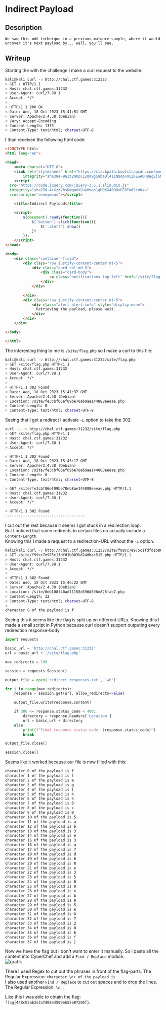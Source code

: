 # Indirect Payload

## Description
```
We saw this odd technique in a previous malware sample, where it would uncover it's next payload by... well, you'll see.
```

## Writeup

Starting the with the challenge I make a curl request to the website: <br/>
```sh
kali@kali curl -v http://chal.ctf.games:31232/             
> GET / HTTP/1.1
> Host: chal.ctf.games:31232
> User-Agent: curl/7.88.1
> Accept: */*
> 
< HTTP/1.1 200 OK
< Date: Wed, 18 Oct 2023 15:41:51 GMT
< Server: Apache/2.4.38 (Debian)
< Vary: Accept-Encoding
< Content-Length: 1373
< Content-Type: text/html; charset=UTF-8
```

I than received the following html code:
```html
<!DOCTYPE html>
<html lang="en">

<head>
    <meta charset="UTF-8">
    <link rel="stylesheet" href="https://stackpath.bootstrapcdn.com/bootstrap/4.5.0/css/bootstrap.min.css"
        integrity="sha384-9aIt2nRpC12Uk9gS9baDl411NQApFmC26EwAOH8WgZl5MYYxFfc+NcPb1dKGj7Sk" crossorigin="anonymous">
    <script
  src="https://code.jquery.com/jquery-3.5.1.slim.min.js"
  integrity="sha256-4+XzXVhsDmqanXGHaHvgh1gMQKX40OUvDEBTu8JcmNs="
  crossorigin="anonymous"></script>

    <title>Indirect Payload</title>

    <script>
        $(document).ready(function(){
            $('button').click(function(){
                $('.alert').show()
            }) 
        });
    </script>
</head>

<body>
    <div class="container-fluid">
        <div class="row justify-content-center mt-5">
            <div class="card col-md-8">
                <div class="card-body">
                    <a class="notifications top-left" href="/site/flag.php"><button type="button" class="btn btn-primary btn-lg btn-block">Retrieve the Payload</button></a>
                </div>
            </div>
            
        </div>
        <div class="row justify-content-center mt-5">
            <div class="alert alert-info" style="display:none">
              Retrieving the payload, please wait...
            </div>
        </div>
    </div>

</body>

</html>
```

The interesting thing to me is `/site/flag.php` so I make a curl to this file: <br/>
```sh
kali@kali curl -v http://chal.ctf.games:31232/site/flag.php                                                          
> GET /site/flag.php HTTP/1.1
> Host: chal.ctf.games:31232
> User-Agent: curl/7.88.1
> Accept: */*
> 
< HTTP/1.1 302 Found
< Date: Wed, 18 Oct 2023 15:41:37 GMT
< Server: Apache/2.4.38 (Debian)
< Location: /site/fe3cbf06ef09be78eb8ae144888eeeae.php
< Content-Length: 0
< Content-Type: text/html; charset=UTF-8
```

Seeing that I get a redirect I activate `-L` option to take the 302. <br/>
```sh
curl -L -v http://chal.ctf.games:31232/site/flag.php
> GET /site/flag.php HTTP/1.1
> Host: chal.ctf.games:31232
> User-Agent: curl/7.88.1
> Accept: */*

< HTTP/1.1 302 Found
< Date: Wed, 18 Oct 2023 15:45:17 GMT
< Server: Apache/2.4.38 (Debian)
< Location: /site/fe3cbf06ef09be78eb8ae144888eeeae.php
< Content-Length: 0
< Content-Type: text/html; charset=UTF-8

> GET /site/fe3cbf06ef09be78eb8ae144888eeeae.php HTTP/1.1
> Host: chal.ctf.games:31232
> User-Agent: curl/7.88.1
> Accept: */*

< HTTP/1.1 302 Found
------------------------------------
```

I cut out the rest because it seems I got stuck in a redirection loop. <br/>
But I noticed that some redirects to certain files do actually include a `Content-Length`. <br/>
Knowing this I made a request to a redirection-URL without the `-L` option. <br/>
```sh
kali@kali curl -v http://chal.ctf.games:31232/site/f99cc7e975c1fdfd1b803bd248bac515.php  
> GET /site/f99cc7e975c1fdfd1b803bd248bac515.php HTTP/1.1
> Host: chal.ctf.games:31232
> User-Agent: curl/7.88.1
> Accept: */*
> 
< HTTP/1.1 302 Found
< Date: Wed, 18 Oct 2023 15:46:22 GMT
< Server: Apache/2.4.38 (Debian)
< Location: /site/0eb108f40ad71158d396d396e825fab7.php
< Content-Length: 32
< Content-Type: text/html; charset=UTF-8
< 
character 0 of the payload is f
```

Seeing this it seems like the flag is split up on different URLs. Knowing this I made a small script in Python because curl doesn't support outputing every redirection response-body. <br/>
```py
import requests

basic_url = 'http://chal.ctf.games:31232'
url = basic_url + '/site/flag.php'

max_redirects = 100

session = requests.Session()

output_file = open('redirect_responses.txt', 'wb')

for i in range(max_redirects):
    response = session.get(url, allow_redirects=False)

    output_file.write(response.content)

    if 300 <= response.status_code < 400:
        directory = response.headers['Location']
        url = basic_url + directory
    else:
        print(f"Final response status code: {response.status_code}")
        break

output_file.close()

session.close()
```

Seems like it worked because our file is now filled with this: <br/>
```txt
character 0 of the payload is f
character 1 of the payload is l
character 2 of the payload is a
character 3 of the payload is g
character 4 of the payload is {
character 5 of the payload is 4
character 6 of the payload is 4
character 7 of the payload is 8
character 8 of the payload is c
character 9 of the payload is 0
character 10 of the payload is 5
character 11 of the payload is a
character 12 of the payload is b
character 13 of the payload is 3
character 14 of the payload is e
character 15 of the payload is 3
character 16 of the payload is a
character 17 of the payload is 7
character 18 of the payload is d
character 19 of the payload is 6
character 20 of the payload is 8
character 21 of the payload is e
character 22 of the payload is 3
character 23 of the payload is 5
character 24 of the payload is 0
character 25 of the payload is 9
character 26 of the payload is e
character 27 of the payload is b
character 28 of the payload is 8
character 29 of the payload is 5
character 30 of the payload is e
character 31 of the payload is 8
character 32 of the payload is 7
character 33 of the payload is 2
character 34 of the payload is 0
character 35 of the payload is 6
character 36 of the payload is f
character 37 of the payload is }
```

Now we have the flag but I don't want to enter it manually. So I paste all the content into CyberChef and add a `Find / Replace` module. <br/>
![grafik](https://github.com/Aryt3/writeups/assets/110562298/e4a39b6b-e53e-4674-b410-e289ff4c46ae)

There I used Regex to cut out the phrases in front of the flag-parts. The Regular Expression: `character \d+ of the payload is`. <br/>
I also used another `Find / Replace` to cut out spaces and to drop the lines. The Regular Expression: `\n `. <br/>

Like this I was able to obtain the flag: `flag{448c05ab3e3a7d68e3509eb85e87206f}`.
